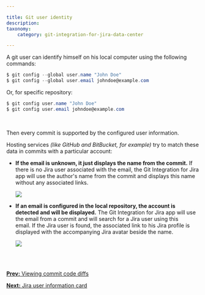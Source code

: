 ```yaml
---

title: Git user identity
description:
taxonomy:
    category: git-integration-for-jira-data-center

---
```


A git user can identify himself on his local computer using the following commands:

```powershell
$ git config --global user.name "John Doe"
$ git config --global user.email johndoe@example.com
```


Or, for specific repository:

```powershell
$ git config user.name "John Doe"
$ git config user.email johndoe@example.com
```

<br>

Then every commit is supported by the configured user information.

Hosting services _(like GitHub and BitBucket, for example)_ try to match these data in commits with a particular account:

*   **If the email is unknown, it just displays the name from the commit.**
    If there is no Jira user associated with the email, the Git Integration for Jira app will use the author's name from the commit and displays this name without any associated links.

    ![](/wp-content/uploads/gij-git-user-non-matching-email.png)

*   **If an email is configured in the local repository, the account is detected and will be displayed.**
    The Git Integration for Jira app will use the email from a commit and will search for a Jira user using this email. If the Jira user is found, the associated link to his Jira profile is displayed with the accompanying Jira avatar beside the name.

    ![](/wp-content/uploads/gij-git-user-matching-email.png)

<p></p>

<br>
<br>

[**Prev:** Viewing commit code diffs](/git-integration-for-jira-data-center/viewing-commit-code-diffs-gij-self-managed)

[**Next:** Jira user information card](/git-integration-for-jira-data-center/jira-user-information-card-gij-self-managed)


